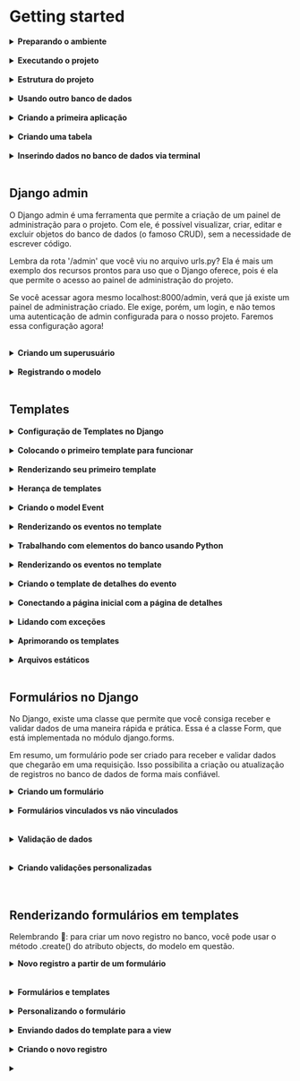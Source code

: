 # Getting started

<details>
<summary><strong> Preparando o ambiente </strong></summary>

Caso a versão do Python seja inferior a 3.10, você precisará atualizar o Python. Para isso, você pode utilizar o Pyenv, basta seguir nosso tutorial do Guia de configuração de ambiente. Isso é necessário porque mais à frente utilizaremos uma biblioteca que não funciona bem com a versão 3.9 ou inferiores do Python.

Para começar, vamos criar um novo diretório para o nosso projeto e entrar nele:

```bash
mkdir ecommerce && cd ecommerce
```

Em seguida, vamos criar um ambiente virtual para o nosso projeto e ativá-lo:

```bash
python3 -m venv .venv
source .venv/bin/activate
```

Agora, vamos instalar o Django:

```bash
pip install django
```

E, finalmente, vamos iniciar um projeto chamado ecommerce, no diretório atual:

```bash
django-admin startproject ecommerce .
```

Simples assim e nosso primeiro projeto foi criado! 🎉
</details>
</br>


<details>
<summary><strong> Executando o projeto </strong></summary>


Para executar o projeto, basta executar o comando:

```bash
python3 manage.py runserver
```

o Django possui algumas migrations internas que ainda não foram aplicadas ao banco de dados. Para aplicá-las, abra um novo terminal, ative o ambiente virtual e execute o comando:

```bash
python3 manage.py migrate
```
</details>
</br>

<details>
<summary><strong> Estrutura do projeto </strong></summary>

Passando rapidamente por cada um dos arquivos dentro do diretório ecommerce, que é o diretório do projeto em si, temos os arquivos:

* manage.py: é o arquivo usado internamente quando executamos comandos do Django - como o runserver que executamos anteriormente.
* __init__.py: arquivo que indica que o diretório é um pacote Python - já utilizamos este arquivo lá na seção 1, lembra? 😉
* asgi.py: arquivo de configuração do ASGI (Asynchronous Server Gateway Interface), que é o protocolo usado pelo Django para comunicação entre servidores web e aplicações web para lidar com solicitações assíncronas e em tempo real.
* settings.py: arquivo de configuração do projeto, que contém todas as configurações do Django para o projeto. É aqui que configuramos, por exemplo, o banco de dados que será usado, o idioma padrão da aplicação, etc. Veremos este arquivo com mais atenção daqui a pouco. 🤓
* urls.py: arquivo de configuração de rotas do projeto. Vamos explorar este arquivo com mais detalhes em breve. 🤩
* wsgi.py: arquivo de configuração do WSGI (Web Server Gateway Interface), que é o protocolo usado pelo Django para comunicação entre servidores web e aplicações web para lidar com solicitações HTTP.
* __pycache__: diretório que contém arquivos gerados automaticamente pelo Python para otimizar o carregamento de módulos.

#### Dois arquivos valem uma atenção especial: settings.py e urls.py. Bora dar uma olhada neles?

#### Arquivo settings.py

Este é o arquivo que reúne as principais configurações do projeto, com várias dessas configurações já definidas com valores-padrão. Vamos entender melhor algumas dessas configs?

* SECRET_KEY é uma chave de segurança que o Django utiliza para criptografar dados sensíveis, como senhas de pessoas usuárias, por exemplo. Ela já vem com um valor por padrão, mas explicitamente dada como insegura e por isso, é recomendável substitui-la por uma chave personalizada forte, especialmente em ambientes de produção.
* DEBUG é um booleano que indica se o modo de depuração (debug) está ativado ou não. Durante o desenvolvimento, ter esse modo ativado é muito útil para ajudar a identificar e corrigir bugs, o valor default (padrão) dessa variável é true justamente por isso. Contudo, ele pode trazer algumas vulnerabilidades à segurança, como, por exemplo, mostrar informações sensíveis do projeto - algo ruim se mostrado para uma pessoa usuária. Por isso, é importante que ele esteja desativado quando o projeto estiver em produção.
* ALLOWED_HOSTS é uma lista de nomes de domínios, subdomínios ou endereços IP que o Django permite que acessem o projeto. Você pode usar o valor '*', caso queira dar acesso a todos, ou definir uma lista com os grupos que terão acesso ao projeto, por exemplo, ['exemplo.com', 'subdomínio.exemplo.com', '192.168.1.1'].
* INSTALLED_APPS é uma lista de apps que serão acoplados no projeto Django. Alguns já vêm instalados por padrão, mas os apps criados por você para o projeto podem compor essa variável também. Veremos como fazer isso em breve! 🤩
* MIDDLEWARE é uma lista de middlewares que o Django utiliza para fazer algumas coisas como, por exemplo, o middleware de autenticação de pessoa usuária. Sua lógica é similar a dos Middlewares do Express, mas entraremos em detalhes sobre eles apenas na próxima seção.
* TEMPLATES é uma lista de diretórios em que o Django irá procurar por templates HTML.
DATABASES é a configuração de banco de dados do projeto. Como o Django já vem com o SQLite instalado por padrão, ele já vem com a configuração do SQLite, mas podemos trocar por outros.
* LANGUAGE_CODE é a configuração de idioma padrão do projeto. Por padrão, ele vem com o inglês, mas podemos alterar para qualquer outro.

De olho na dica 👀: você pode alterar a linguagem padrão do projeto Django para português apenas, alterando a variável language_code para pt-br. Experimente fazer isso e atualizar a página para ver a tela inicial está traduzida! 🤩

#### Arquivo urls.py

Já acessamos a rota raiz do projeto quando rodamos o servidor e acessamos a URL localhost:8000. Apesar de não termos definido nenhuma rota até aquele momento, a URL raiz já traz por padrão um retorno visual: uma página com o foguetinho informando que deu tudo certo com a instalação.

Como dito anteriormente, este arquivo reúne as rotas do projeto, com alguns valores já definidos por padrão. Vamos entender melhor como uma rota é definida?

A primeira coisa que temos é a função path, que define uma rota. Como parâmetro ela recebe a URL que será acessada e a função que será executada quando a URL for acessada.

Uma surpresa é que já temos uma rota definida no arquivo, a admin/, que é a interface administrativa que o Django fornece para o projeto. Vamos explorar ela com mais detalhes em breve. 😎
</details>
</br>

<details>
<summary><strong> Usando outro banco de dados </strong></summary>

Você pode iniciar apagando o arquivo db.sqlite3 do seu projeto, pois ele não será mais utilizado. Faremos as alterações no projeto para que ele use como banco de dados nosso conhecido MySQL, via Docker.

Para isso, o primeiro passo é alterar a variável DATABASE, no arquivo settings.py, para que ela tenha as configurações de acesso ao banco necessárias. De acordo com a documentação, a variável deve ficar assim:

```bash
DATABASES = {
    'default': {
        'ENGINE': 'django.db.backends.mysql',
        'NAME': 'ecommerce_database',
        'USER': 'root',
        'PASSWORD': 'password',
        'HOST': '127.0.0.1',
        'PORT': '3306',
      }
}
```

Em seguida, criaremos um arquivo que conterá o script SQL que criará o banco de dados ecommerce_database. Ele ficará dentro do diretório ./database:

```bash
mkdir database && cd database
touch 01_create_database.sql
```

Por ora, o banco de dados não terá nenhuma tabela, portanto, o script de criação do banco de dados ecommerce_database deve ficar assim:

```bash
CREATE DATABASE IF NOT EXISTS ecommerce_database;

USE ecommerce_database;
```

Com isso feito, é hora de criar um arquivo Dockerfile na raiz do projeto (no mesmo nível do arquivo manage.py), com o seguinte conteúdo:

```bash
FROM mysql:8.0.32

ENV MYSQL_ROOT_PASSWORD password

# Copia o script SQL que acabamos de criar para um determinado diretório no container
COPY ./database/01_create_database.sql /docker-entrypoint-initdb.d/data.sql01
```

Para buildar a imagem, basta rodar o comando dentro da pasta do projeto que contém o arquivo Dockerfile.

```bash
docker build -t ecommerce-db .
```
Para executar o container e o script de criação do banco copiado no Dockerfile, é preciso passar algumas as variáveis de acesso definidas na variável DATABASES, do arquivo settings.py, para o container. Para isso, vamos usar o comando:

```bash
docker run -d -p 3306:3306 --name=ecommerce-mysql-container -e MYSQL_ROOT_PASSWORD=password -e MYSQL_DATABASE=ecommerce_database ecommerce-db
```

Neste momento, você já pode acessar o banco de dados pelo Workbench e verificar se ele foi criado corretamente.

Mas ainda não acabou! Lembra das migrations iniciais que geraram o famigerado aviso em vermelho no início do projeto? Elas ainda não foram executadas neste banco de dados. Para isso, é preciso executar o comando migrate do Django, mas antes instalar o mysqlclient:

```bash
pip install mysqlclient && python3 manage.py migrate
```

Caso ocorra algum erro no comando anterior, pode ser porque um pacote adicional chamado pkg-config não esteja instalado. Nesse caso, tente seguir todos os passos sugeridos pela documentação oficial do mysqlclient para a instalação do pacote. Para facilitar, o seguinte comando funciona para a maioria dos sistemas Linux:

```bash
sudo apt-get install python3-dev default-libmysqlclient-dev build-essential pkg-config
```
</details>
</br>

<details>
<summary><strong> Criando a primeira aplicação </strong></summary>

Já criamos nosso projeto, agora chegou a hora de criar nossa primeira aplicação!

Vamos começar voltando no arquivo settings.py e adicionando o app que iremos criar à lista preexistente:

```bash
# ecommerce/ecommerce/settings.py

INSTALLED_APPS = [
    "django.contrib.admin",
    "django.contrib.auth",
    "django.contrib.contenttypes",
    "django.contrib.sessions",
    "django.contrib.messages",
    "django.contrib.staticfiles",
+    "products",
]
```

Com isso feito, é hora de efetivamente criar o app. O comando é similar ao utilizado para criar o projeto, mas agora vamos utilizar startapp em vez de startproject:

```bash
django-admin startapp products
```

</details>
</br>

<details>
<summary><strong> Criando uma tabela </strong></summary>

precisamos criar uma migration e executá-la:

```bash
python3 manage.py makemigrations
python3 manage.py migrate
```

Lembre-se de executar os comandos acima dentro do diretório em que se encontra o arquivo manage.py.

O primeiro comando (makemigrations) cria um arquivo de migration - resumidamente, são as instruções para a criação da tabela no banco de dados. Ele já olha para o seu model e cria a migration pra você! Já o segundo comando (migrate) executa as migrações, ou seja, usa as instruções do arquivo de migration e cria a tabela no banco de dados.

</details>
</br>

<details>
<summary><strong> Inserindo dados no banco de dados via terminal </strong></summary>

O comando para acessar o terminal é:

```bash
python3 manage.py shell
```

Uma vez dentro do terminal, podemos importar o modelo que criamos:

```bash
from products.models import Product
```

A partir disso, podemos criar um novo objeto e salvá-lo no banco de dados:

```bash
moka = Product(name="Moka - 6 xícaras", price=199.99, amount=10, description="Cafeteira italiana, serve 6 xícaras, não elétrica")
moka.save()
```

</details>
</br>

## Django admin

O Django admin é uma ferramenta que permite a criação de um painel de administração para o projeto. Com ele, é possível visualizar, criar, editar e excluir objetos do banco de dados (o famoso CRUD), sem a necessidade de escrever código.

Lembra da rota '/admin' que você viu no arquivo urls.py? Ela é mais um exemplo dos recursos prontos para uso que o Django oferece, pois é ela que permite o acesso ao painel de administração do projeto.

Se você acessar agora mesmo localhost:8000/admin, verá que já existe um painel de administração criado. Ele exige, porém, um login, e não temos uma autenticação de admin configurada para o nosso projeto. Faremos essa configuração agora!

</details>
</br>

<details>
<summary><strong> Criando um superusuário </strong></summary>

A primeira coisa que devemos fazer é criar um superusuário para o projeto. Esse perfil terá permissões administrativas,ou seja, poderá acessar o painel de administração e realizar qualquer operação.

Para criar um superusuário, na raiz do projeto, execute o comando:

```bash
python3 manage.py createsuperuser
```

Será preciso informar um nome de usuário, e-mail e senha. Preencha os dados e, em seguida, acesse localhost:8000/admin e faça login com os dados de superusuário que você criou.

</details>
</br>

<details>
<summary><strong> Registrando o modelo </strong></summary>

Para que o Django admin funcione, é preciso registrar os modelos criados no arquivo admin.py, dentro da pasta do app. Fazer isso é bem simples: abra o arquivo ecommerce/products/admin.py e adicione o código:

```bash
from django.contrib import admin
from products.models import Product
from products.models import Customer # Modelo criado no exercício de fixação


admin.site.register(Product)
admin.site.register(Customer)
```

Já que estamos alterando este arquivo, que tal mudarmos também o cabeçalho do painel? Para isso, basta adicionar a linha no arquivo ecommerce/products/admin.py:

```bash
from django.contrib import admin
from products.models import Product


+ admin.site.site_header = "Trybe Products E-commerce"
admin.site.register(Product)
admin.site.register(Customer)
```

</details>
</br>

## Templates

<details>
<summary><strong> Configuração de Templates no Django </strong></summary>

Toda vez que um projeto Django é iniciado, um arquivo settings.py é criado dentro da pasta do projeto, e é dentro deste arquivo que é feita a configuração para indicar o mecanismo de template que será utilizado: Jinja2 ou o DTL.

Como o DTL é o mecanismo de template padrão do Django, não é necessário fazer nenhuma modificação para conseguir usá-lo. Contudo, caso no futuro você queira estudar o uso do Jinja2 como mecanismo de template, basta fazer a seguinte modificação no settings.py:

```bash
    ...
TEMPLATES = [
    {
-       'BACKEND': 'django.template.backends.django.DjangoTemplates',
+       'BACKEND': 'django.template.backends.jinja2.Jinja2',
        'DIRS': [],
        'APP_DIRS': True,
        'OPTIONS': {
            'context_processors': [
                'django.template.context_processors.debug',
                'django.template.context_processors.request',
                'django.contrib.auth.context_processors.auth',
                'django.contrib.messages.context_processors.messages',
            ],
        },
    },
]
    ...
```

</details>
</br>

<details>
<summary><strong> Colocando o primeiro template para funcionar </strong></summary>

### Setup inicial

Para começar, crie o ambiente virtual que será utilizado e faça a instalação dos pacotes que serão utilizados:

```bash
python3 -m venv .venv && source .venv/bin/activate
pip install django
pip install Pillow # biblioteca para trabalhar com imagens
pip install mysqlclient # biblioteca para se comunicar com o MySQL
```

Em seguida, crie o projeto Django e a aplicação:

```bash
django-admin startproject event_manager .
django-admin startapp events
```

Faça a instalação da aplicação dentro do projeto no arquivo settings.py:

```bash
# event_manager/settings.py
...

INSTALLED_APPS = [
    'django.contrib.admin',
    'django.contrib.auth',
    'django.contrib.contenttypes',
    'django.contrib.sessions',
    'django.contrib.messages',
    'django.contrib.staticfiles',
+   'events',
]

...
```

Faça também a mudança para usar o MySQL como banco de dados:

```bash
# event_manager/settings.py
...

DATABASES = {
    'default': {
-       'ENGINE': 'django.db.backends.sqlite3',
+       'ENGINE': 'django.db.backends.mysql',
-       'NAME': BASE_DIR / 'db.sqlite3',
+       'NAME': 'event_manager_database',
+       'USER': 'root',
+       'PASSWORD': 'password',
+       'HOST': '127.0.0.1',
+       'PORT': '3306',
    }
}

...
```

Crie o arquivo para o script SQL dentro do diretório ./database:

```bash
mkdir database && cd database
touch 01_create_database.sql
```

Adicione o conteúdo do script para criação do banco de dados event_manager_database:

```bash
CREATE DATABASE IF NOT EXISTS event_manager_database;

USE event_manager_database;
```

Crie o Dockerfile na raiz do projeto:

```bash
FROM mysql:8.0.32

ENV MYSQL_ROOT_PASSWORD password
COPY ./database/01_create_database.sql /docker-entrypoint-initdb.d/data.sql01
```

Faça o build da imagem, basta rodar o comando dentro da pasta do projeto que contém o arquivo Dockerfile.

```bash
docker build -t event-manager-db .
```

Execute o container e o script de criação do banco copiado no Dockerfile:

```bash
Execute o container e o script de criação do banco copiado no Dockerfile:
```

Acesse o banco de dados pelo Workbench e verifique se ele foi criado corretamente.

Execute o comando migrate do Django:

```bash
python3 manage.py migrate
```

</details>
</br>

<details>
<summary><strong> Renderizando seu primeiro template </strong></summary>

Antes de começarmos, saiba que a configuração padrão do Django permite que você crie seus templates dentro de cada uma das aplicações do seu projeto, e assim faremos.

É possível alterar essa configuração para indicar diretórios específicos onde o Django deve procurar por templates. Por exemplo: na configuração abaixo, o Django irá buscar por templates dentro do diretório _templates_, que está na raiz do projeto e não mais dentro de cada uma das aplicações do projeto. Lembre-se que você não precisa fazer a alteração abaixo.

```bash
# event_manager/settings.py
+ import os

TEMPLATES = [
    {
        'BACKEND': 'django.template.backends.django.DjangoTemplates',
-       'DIRS': [],
+       'DIRS': [os.path.join(BASE_DIR,'templates')],
        'APP_DIRS': True,
        'OPTIONS': {
            'context_processors': [
                'django.template.context_processors.debug',
                'django.template.context_processors.request',
                'django.contrib.auth.context_processors.auth',
                'django.contrib.messages.context_processors.messages',
            ],
        },
    },
]
```

Agora sim, crie um novo diretório com nome templates dentro da aplicação events e, em seguida, crie o arquivo home.html dentro do novo diretório e inicie um arquivo HTML:

```bash
<!--events/templates/home.html-->
<!DOCTYPE html>
<html lang="pt-BR">
<head>
    <meta charset="UTF-8">
    <meta name="viewport" content="width=device-width, initial-scale=1.0">
    <title>Primeiro Template</title>
</head>
<body>
    <h1> Meu primeiro template usando Django! </h1>
</body>
</html>
```

O próximo passo é implementar a view que irá fazer a renderização do template criado. Acesse o arquivo views.py dentro do app events e escreva a função que fará essa tarefa:

```bash
# events/views.py
from django.shortcuts import render


def index(request):
    return render(request, 'home.html')
```

Prontinho! A função acima usa o método render do Django para renderizar o template passado como segundo parâmetro home.html. O primeiro parâmetro, request, representa a requisição feita pela pessoa que usa a aplicação.

Mas agora você pode estar se perguntando: Como faço para invocar a função que foi implementada? 🤔

A resposta é: através das rotas da nossa aplicação. A função criada será vinculada a uma das rotas da aplicação e, em seguida, serão incluídas nas rotas da aplicação no projeto.

Crie o arquivo urls.py dentro da aplicação events e nele escreva o código abaixo:

```bash
# events/urls.py
from django.urls import path
from events.views import index


urlpatterns = [
    path("", index, name="home-page")
#   path("/rota-comentada", função-que-será-executada, name="nome-que-identifica-a-rota")
]
```

No código acima, uma lista de rotas (urlpatterns) foi definida e cada uma das rotas é definida através da função path, que recebe três parâmetros: o primeiro é o caminho para a rota em si ("" indica a raiz da aplicação https://localhost:8000/), o segundo é a função que será executada quando a rota for acessada e o terceiro é o nome que identifica essa rota.

Agora, será necessário incluir as rotas da aplicação no projeto principal. Para isso, acesse o arquivo urls.py do projeto e faça a seguinte alteração:

```bash
# event_manager/urls.py
  from django.contrib import admin
  from django.urls import path, include


  urlpatterns = [
    path('admin/', admin.site.urls),
    path('', include('events.urls'))
  ]
```

Com essas alterações você acabou de incluir as rotas da aplicação events no projeto event_manager, e fez isso usando o método include nativo do Django.

Acabou! 🎉🎉🎉 Execute o servidor e acesse a rota http://localhost:8000/ para ver o template criado sendo renderizado.

Relembrando 🧠: Para executar o servidor faça: python3 manage.py runserver no mesmo diretório em que se encontra o arquivo manage.py.
</details>
</br>

<details>
<summary><strong> Herança de templates</strong></summary>


O Django permite que não se crie toda a estrutura de HTML para cada um dos templates. A DTL (Django Template Language) permite que se crie um template base que contém a estrutura essencial do HTML e lacunas intencionais - com cada template filho preenchendo as lacunas com o próprio conteúdo. Esse mecanismo é chamado de Herança de templates. Como exemplo, relembre o template home.html que criamos:

```bash
<!-- events/templates/home.html -->
<!DOCTYPE html>
<html lang="pt-BR">
<head>
    <meta charset="UTF-8">
    <meta name="viewport" content="width=device-width, initial-scale=1.0">
    <title>Primeiro Template</title>
</head>
<body>
    <h1> Meu primeiro template usando Django! </h1>
</body>
</html>
```

Para ver a herança acontecendo na prática, copie todo o conteúdo desse arquivo e cole dentro de um novo arquivo HTML chamado base.html dentro do diretório events/templates.

Substitua, em seguida, o conteúdo da tag title (Primeiro Template) por {% block title %} {% endblock %}, além disso, também substitua a linha da tag h1 por {% block content %} {% endblock %}. Ao final dessas alterações o arquivo base.html fica assim:

```bash
<!-- events/templates/base.html -->
<!DOCTYPE html>
<html lang="pt-BR">
<head>
    <meta charset="UTF-8">
    <meta name="viewport" content="width=device-width, initial-scale=1.0">
    <title>{% block title %} {% endblock %}</title>
</head>
<body>
    {% block content %} {% endblock %}
</body>
</html>
```

A sintaxe {% %} indica que está sendo usada uma Tag de template do DTL. Ela é a lacuna que mencionamos mais cedo - um template filho irá preenchê-la. Nesse caso, usamos a tag block. Existem muitas Tags de template já implementadas no DTL. Você pode conferir todas as tags nativas do DTL na documentação oficial.

Ao fazer essas alterações, foram criados blocos vazios que poderão ser preenchidos por aqueles templates que herdarem o arquivo base.html. Acima, criamos dois blocos - um chamado title e outro chamado content - para escrever o título da página que será exibida e para colocar todo o conteúdo HTML que se quer exibir, respectivamente.

Para usar a herança de template, faça o seguinte:

Vá no template filho e inclua no seu cabeçalho a seguinte sintaxe: {% extends 'base.html' %}, onde se usa a palavra reservada extends seguida de qual template se quer herdar.
Modifique o template filho, por exemplo o home.html, criando os blocos com os mesmos nomes daqueles criados no template herdado de acordo com a sintaxe abaixo.
Anota aí 📝: para que a herança aconteça é obrigatório que o {% extends 'nome-do-template.html' %} seja a primeira tag de template que aparece no arquivo.

```bash
<!-- events/templates/home.html -->
{% extends 'base.html' %}

{% block title %}
  Primeiro Template
{% endblock %}

{% block content %}
  <h1> Meu primeiro template usando Django! </h1>
{% endblock %}
```

Note que, ao invés de toda a estrutura base do HTML, você inclui as tags do template base e as preenche com o HTML que quiser. Ao rodar sua aplicação, verá que tudo continua funcionando, ou seja, a herança foi feita com sucesso! 👏

</details>
</br>

<details>
<summary><strong> Criando o model Event </strong></summary>

Antes de exibir a lista de eventos no template, é importante definir o modelo que será usado para representá-los. Eis ele abaixo:

```bash
# events/models.py
from django.db import models


class Event(models.Model):
    TYPE_CHOICES = (
        ('C', 'Conference'),
        ('S', 'Seminar'),
        ('W', 'Workshop'),
        ('O', 'Other'),
    )

    title = models.CharField(max_length=200)
    description = models.TextField()
    date = models.DateTimeField()
    location = models.CharField(max_length=200)
    event_type = models.CharField(max_length=50, choices=TYPE_CHOICES)
    is_remote = models.BooleanField(default=False)
    image = models.ImageField(upload_to='events/img', blank=True)

    def __str__(self): # O método __str__ é sobrescrito para indicar como será a visualização do objeto
        return f'{self.title} - {self.date} - {self.location}' # Título do evento - Data - Local
```

A tabela event ao ser criada no banco terá 8 colunas, sendo elas:

id: inteiro e chave primária única pro evento (que não precisa ser explicitamente declarado no modelo);
title: texto com no máximo 200 caracteres;
description: texto sem limitação de caracteres;
date: data e hora do evento;
location: texto com no máximo 200 caracteres;
event_type: texto com no máximo 50 caracteres e que só pode assumir os valores C, S, W ou O (ao usar o parâmetro choices, o Django faz a validação se o valor inserido é um dos valores permitidos);
is_remote: booleano (True ou False) que indica se o evento é remoto ou não;
image: imagem que será salva na pasta {CAMINHO-DE-MÍDIA}/events/img (o caminho de mídia pode ser definido no arquivo settings.py)

Relembrando 🧠: quando há um campo imagem é preciso fazer a instalação do módulo Pillow. Para isso, basta executar o comando pip install Pillow no terminal. Relembrando 🧠: depois de definir o modelo que será usado, crie as migrations e logo depois migre-as para o banco. Para isso, execute python3 manage.py makemigrations e python3 manage.py migrate no terminal.

</details>
</br>

<details>
<summary><strong> Renderizando os eventos no template </strong></summary>

Toda função que renderiza um template usando o método render, do Django, é capaz também de fornecer um contexto para esse template. O termo contexto aqui se refere a um dicionário (dict), que pode ser construído dentro da função e passado para o template como terceiro parâmetro do método render.

Todas as chaves do contexto podem ser acessadas diretamente pelo template através da sintaxe {{ chave }}. Assim, o template fará a renderização do valor que estava associado à chave. Modifique a função index do arquivo events/views.py para que ela fique assim:

```bash
# events/views.py
from django.shortcuts import render


def index(request):
    context = {"company": "Trybe"}
    return render(request, 'home.html', context)
```

Modifique também seu template home.html para renderizar o valor da chave company do contexto:

```bash
<!-- events/templates/home.html -->
 {% extends 'base.html' %}

 {% block title %}
   Primeiro Template
 {% endblock %}

 {% block content %}
     <h1> Meu primeiro template usando Django! </h1>
     <h2> {{ company }} </h2>
 {% endblock %}
```

</details>
</br>

<details>
<summary><strong> Trabalhando com elementos do banco usando Python </strong></summary>

Você percebeu que o modelo Event herda de models.Model? Todas as classes que fazem essa mesma herança são usadas para representar tabelas do banco de dados. Pode não parecer importante, mas isso mostra o vínculo entre essa classe e a sua própria tabela no banco.

Além de representarem tabelas do banco, todas as classes que herdam de models.Model possuem um atributo chamado objects. Esse atributo permite a interação direta com o banco de dados usando a própria sintaxe do Python. Através desse atributo você pode criar novas entradas no banco, fazer consultas e até mesmo aplicar filtros em uma consulta. Já tivemos um gostinho disso no começo da seção.

Vamos ver na prática? 🤓

Execute o comando python3 manage.py shell no terminal, no mesmo diretório do arquivo manage.py. Esse comando abre o shell do Django já carregando suas configurações e permitindo usar o ORM do framework. Execute os comandos abaixo, linha a linha, para entender como podemos trabalhar com o banco de dados usando a sintaxe do Python:

```bash
from events.models import Event # importa o modelo Event

Event.objects.all() # retorna todos os eventos do banco. Se você não criou nenhum, o retorno será um QuerySet vazio

Event.objects.create(title='Conferência de Django', description='Evento massa sobre Django', date='2023-09-29 12:00:00-03:00', location='São Paulo', event_type='C', is_remote=False) # cria um novo evento no banco

Event.objects.all() # retorna todos os eventos do banco. Agora o retorno será um QuerySet com um evento a mais

Event.objects.create(title='Django Workshop', description='Workshop que acontece semestralmente sobre Django', date='2024-10-02 15:30:00-03:00', location='Web', event_type='W', is_remote=True) # cria outro evento no banco

Event.objects.filter(is_remote=True) # retorna apenas os eventos do banco que são remotos

Event.objects.filter(event_type='W') # retorna apenas os eventos do banco que são workshops

Event.objects.filter(event_type='C', is_remote=False) # retorna apenas os eventos do banco que são conferências e presenciais, simultaneamente

Event.objects.filter(date__year=2024) # retorna apenas os eventos do banco que acontecem em 2024

Event.objects.filter(date__range=['2023-01-01', '2024-12-31']) # retorna apenas os eventos do banco que acontecem entre 2023 e 2024
```

São muitas as possibilidades! 🤯

Uma segunda maneira de fazer a inserção de elementos no banco de dados é através da instanciação e depois uso do método save(). Além disso, quando um objeto do modelo é instanciado podemos também acessar o método delete() para removê-lo do banco. Veja só:

```bash
from events.models import Event # importa o modelo Event

Event.objects.all() # <QuerySet [<Event: Conferência de Django - 2023-09-29 15:00:00+00:00 - São Paulo>, <Event: Django Workshop - 2024-10-02 18:30:00+00:00 - Web>]>

evento_1 = Event(title='Django Devs', description='Pessoas fantásticas que usam Django se reunindo em um só lugar', date='2025-07-02 13:30:00-03:00', location='Web', event_type='W', is_remote=True) # instancia um novo evento

evento_1.save() # salva o evento no banco

evento_2 = Event(title='DjangoFest', description='Um festival um pouco menos legal que desenvolver com Django', date='2023-11-22 18:00:00-03:00', location='São Paulo', event_type='C', is_remote=False) # instancia outro evento

evento_2.save() # salva o evento no banco

Event.objects.all() # <QuerySet [<Event: Conferência de Django - 2023-09-29 15:00:00+00:00 - São Paulo>, <Event: Django Workshop - 2024-10-02 18:30:00+00:00 - Web>, <Event: Django Devs - 2025-07-02 16:30:00+00:00 - Web>, <Event: DjangoFest - 2023-11-22 21:00:00+00:00 - São Paulo>]>

evento_3 = Event(title='DJ ANGO', description='Conheça a mais nova sensação musical.', date='2027-06-19 20:00:00-03:00', location='São Paulo', event_type='C', is_remote=False) # instancia um evento idêntico ao anterior

evento_3.save() # salva o evento no banco

Event.objects.all() # <QuerySet [<Event: Conferência de Django - 2023-09-29 15:00:00+00:00 - São Paulo>, <Event: Django Workshop - 2024-10-02 18:30:00+00:00 - Web>, <Event: Django Devs - 2025-07-02 16:30:00+00:00 - Web>, <Event: DjangoFest - 2023-11-22 21:00:00+00:00 - São Paulo>, <Event: DJ ANGO - 2027-06-19 23:00:00+00:00 - São Paulo>]>

evento_3.delete() # remove o evento do banco

Event.objects.all() # <QuerySet [<Event: Conferência de Django - 2023-09-29 15:00:00+00:00 - São Paulo>, <Event: Django Workshop - 2024-10-02 18:30:00+00:00 - Web>, <Event: Django Devs - 2025-07-02 16:30:00+00:00 - Web>, <Event: DjangoFest - 2023-11-22 21:00:00+00:00 - São Paulo>]>
```

</details>
</br>

<details>
<summary><strong> Renderizando os eventos no template </strong></summary>

Agora sim! Finalmente será possível renderizar os eventos no template. Para isso, precisamos passar todos os eventos que estão no banco como contexto para o template. Modifique o contexto da função index no arquivo views.py para que exista uma chave events cujo valor será uma consulta com todos os eventos que estão cadastrados no banco de dados:

```bash
# events/views.py
from events.models import Event
from django.shortcuts import render


def index(request):
    context = {"company": "Trybe", "events": Event.objects.all()}
    return render(request, 'home.html', context)
```

Agora, adicione uma segunda tag h2 no template renderizando a chave events:

```bash
<!-- events/templates/home.html -->
{% extends 'base.html' %}

{% block title %}
  Primeiro Template
{% endblock %}

{% block content %}
    <h1> Meu primeiro template usando Django! </h1>
    <h2> {{ company }} </h2>
    <h2> {{ events }} </h2>
{% endblock %}
```

A visualização dos eventos ainda não está muito amigável, não é mesmo? 🙁 Isso acontece porque o retorno de Event.objects.all() é uma consulta (QuerySet), que pode ter 0, 1, 2, … n elementos. Para tornar essa visualização mais amigável é necessário iterar pelos elementos que existem na consulta e renderizar cada um deles individualmente.

A iteração pode ser feita usando a tag de template {% for %}, cuja sintaxe é muito semelhante à sintaxe do Python, com a diferença que você precisará indicar no template onde o for se encerra com a tag de _template_ {% endfor %}:

```bash
<!-- events/templates/home.html -->
{% extends 'base.html' %}

{% block title %}
  Primeiro Template
{% endblock %}

{% block content %}
     <h1> Meu primeiro template usando Django! </h1>
     <h2> {{ company }} </h2>
     {% for event in events %}
         <p> {{ event }} </p>
     {% endfor %}
{% endblock %}
```

A sintaxe acima permite que, dentro do template, seja feita uma iteração sobre cada um dos eventos presentes no contexto. Para cada elemento da iteração, é criada uma nova tag p renderizando aquele evento em específico.

Já imaginou o que aconteceria se a consulta não tivesse nenhum elemento? 🤔 A resposta é: nada! Em uma consulta vazia não haverá nenhum evento para renderizar e você deve concordar que isso também não é muito amigável! 😅

Para resolver isso vamos usar a tag de _template_ {% empty %} dentro do for, ela indicará o que queremos mostrar na tela caso não exista nenhum elemento na consulta que estamos fazendo:

```bash
<!-- events/templates/home.html -->
{% extends 'base.html' %}

{% block title %}
  Primeiro Template
{% endblock %}

{% block content %}
    <h1> Meu primeiro template usando Django! </h1>
    <h2> {{ company }} </h2>
    {% for event in events %}
       <p> {{ event }} </p>
    {% empty %}
       <p> Não existem eventos cadastrados </p>
    {% endfor %}
{% endblock %}
```

Agora sim! 🎉🎉🎉 Ainda da para melhorar um pouquinho a visualização dos eventos, mas espere um pouco para fazer isso. Antes, vamos à implementação da visualização dos detalhes de um evento específico. 🤓

</details>
</br>

<details>
<summary><strong> Criando o template de detalhes do evento </strong></summary>

Para conseguir criar o template de detalhes do evento, será necessário criar uma nova função no arquivo views.py. Essa função renderizará o novo template details.html que será criado dentro da pasta _templates_. Além disso, na função a ser implementada, é necessário passar à view o contexto com o evento específico que será renderizado no template.

Mas como o template saberá qual evento será renderizado? 😱 Resposta: Será recebido um parâmetro na função que permitirá o resgate do evento e sua renderização. No modelo Event, esse parâmetro é o id, chave primária do evento. Observe a implementação:

```bash
# events/views.py
from events.models import Event
from django.shortcuts import render
from django.shortcuts import get_object_or_404


def event_details(request, event_id):
    event = get_object_or_404(Event, id=event_id)
    return render(request, 'details.html', {'event': event})
```

```bash
<!-- events/templates/details.html -->
{% extends 'base.html' %}

{% block title %}
    {{ event.title }}
{% endblock %}


{% block content %}

    <h1>{{ event.title }}</h1>

    <p>{{ event.description }}</p>

    <p>{{ event.date|date }} - {{ event.location }}</p>

    {% if event.is_remote %}
        <p> Evento remoto </p>
    {% else %}
        <p> Evento presencial </p>
    {% endif %}

{% endblock %}
```

Na função event_details, o parâmetro event_id será recebido e utilizado para resgatar o evento específico que se quer renderizar. Esse resgate é feito com o uso da função get_object_or_404(), essa função recebe dois parâmetros: o primeiro é o modelo a ser resgatado e o segundo indica a busca a ser feita. No exemplo acima, é buscado por um Event cujo id é igual ao event_id recebido como parâmetro. Caso o evento não seja encontrado, será levantada uma exceção do tipo Http404.

Ao passar a chave event no contexto, é possível acessá-la dentro do template e usá-la para recuperar o evento alvo com todos os seus atributos. Esses atributos podem ser acessados dentro do template através da sintaxe {{ event.title }}, por exemplo. Assim, é possível montar um template genérico para a renderização de qualquer evento, desde que ele seja passado no contexto. 🤯

Perceba também que foi utilizada a sintaxe condicional com a Tag de Template {% if %} {% else %} e, assim como no {% for %}, é necessário indicar o fim da condição com {% endif %}.

Você deve ter notado o {{ event.date|date }} no template, né? A sintaxe para o uso de filtros de template é composta da variável à qual quer se aplicar o filtro seguida por um | e logo depois o nome do filtro. O filtro, nesse caso, é como uma máscara formatadora: ela pega a informação e ajusta a forma como ela será exibida. Nesse exemplo foi usado o filtro de data, para que a formatação da data seja no padrão DD de MMMMM de AAAA.

É possível, naturalmente, aplicar outras configurações para mostrar a data em outro formato. Além do filtro de data, existem outros filtros já implementados e que podem ser acessados em todos os templates como first, last, lower, upper, length, random, slugify, etc. Para saber mais sobre os filtros disponíveis, acesse a documentação oficial..

O código que foi apresentado ainda não funciona: falta vincular a função criada com uma rota específica, dentro do arquivo urls.py. Será nessa rota em que haverá a indicação de que o event_id será passado como parâmetro. Veja a implementação:

```bash
# events/urls.py
from django.urls import path
from events.views import index, event_details, about


urlpatterns = [
    path("", index, name="home-page"),
    path("about", about, name="about-page"),
    path("events/<int:event_id>", event_details, name="details-page"),
#   path("/rota-comentada", função-que-será-executada, name="nome-que-identifica-a-rota")
]
```

A rota events/<int:event_id> indica que a rota events/ será seguida de um número inteiro, que representa um event_id e que será passado como parâmetro para a função event_details. Vale lembrar que o nome da rota é importante para que seja possível acessá-la dentro do template.

</details>
</br>

<details>
<summary><strong>Conectando a página inicial com a página de detalhes</strong></summary>

A página de detalhes de um evento específico já funciona, acesse a rota events/<int:event_id> e veja! Entretanto, ainda não é possível acessá-la de maneira rápida e eficiente através da página inicial. Para adaptar a home.html , será necessário que você crie um link de redirecionamento para a página de detalhes de cada evento. Tarefa fácil ao usarmos a tag de template url que permite criar um link absoluto, veja:

```bash
<!-- events/templates/home.html -->
{% extends 'base.html' %}

 {% block title %}
   Primeiro Template
 {% endblock %}

 {% block content %}
     <h1> Meu primeiro template usando Django! </h1>
     <h2> {{ company }} </h2>
    {% for event in events %}
       <p> <a href="{% url 'details-page' event.id %}"> {{ event }} </a> </p>
    {% empty %}
        <p> Não existem eventos cadastrados </p>
    {% endfor %}
{% endblock %}
```

A tag de template {% url %} pode ser usada quando é necessário fazer a chamada de uma rota específica que já foi implementada e tem uma identificação no arquivo urls.py. No exemplo acima, a tag de template é usada para invocar a rota identificada como details-page, e, como essa rota necessita do id do evento como parâmetro, ele é passado logo em seguida com event.id. Assim, ao adicionar a tag a cujo atributo href aponta para a rota de detalhes já implementada, é feito o vínculo entre as rotas. Agora, ao executar a aplicação você deve ter algo como:

</details>
</br>

<details>
<summary><strong> Lidando com exceções </strong></summary>

O que será que acontece se uma pessoa tenta acessar uma página de evento que não existe? Tipo a página http://127.0.0.1:8000/events/99999 😱 A resposta para essa pergunta é: como durante a implementação a função get_object_or_404 foi usada, automaticamente, se não for possível resgatar o evento com id informado, será renderizada uma página padrão do Django indicando uma resposta 404, Not Found. Contudo, é possível personalizar, tratar essa exceção e exibir a página que desejar, veja só:

```bash
# events/views.py
from django.http import Http404
from django.shortcuts import render, get_object_or_404
from events.models import Event


def event_details(request, event_id):
    try:
        event = get_object_or_404(Event, id=event_id)
        return render(request, 'details.html', {'event': event})
    except Http404:
        return render(request, '404.html')
```

Daí, basta implementar o template 404.html que deverá ser criado junto aos demais templates:

```bash
<!-- events/templates/404.html -->
{% extends 'base.html' %}

{% block title %}
    Página não encontrada
{% endblock %}

{% block content %}
    <h1> 404 - Página não encontrada </h1>
    <h2> Desculpe, mas o evento não foi encontrado </h2>
    <p><a href="{% url 'home-page' %}"> Volte a página inicial </a></p>
{% endblock %}
```

Agora, ao tentar acessar uma página de evento que não existe, a exceção Http404 levantada pela função get_object_or_404 será tratada pelo try/except e resulta na renderização da página 404.html. Na implementação da página foi usada a mesma sintaxe de herança de templates, e ao final do bloco content foi adicionado um link para a página inicial, usando novamente a tag de _template_ {% url %} vinculando assim uma rota previamente identificada no urls.py (home-page).

</details>
</br>

<details>
<summary><strong> Aprimorando os templates </strong></summary>

Pra finalizar a nossa aplicação, que tal acrescentarmos estilo, com CSS, às nossas páginas? Com isso feito, nossa aplicação já estará pronta pra ser usada!

Primeiro, vamos fazer uma alteração no nosso template home.html para facilitar a estilização da página. Vamos incluir um pouco mais de estrutura HTML para termos com o que trabalhar no CSS - além de incluir uma lógica para exibição de imagens dos eventos!

```bash
<!-- events/templates/home.html -->
 {% extends 'base.html' %}
 {% load static %}

 {% block title %}
   Primeiro Template
 {% endblock %}

 {% block content %}
     <h1> Eventos {{ company }} </h1>
    {% for event in events %}
        <a href="{% url 'details-page' event.id %}"> 
            <div>
              {% if event.image %}
                <img src="{% static event.image.url %}" alt="Imagem sobre o evento" height="50">
              {% endif %}
                <h3> {{ event.title }} </h3>
                <p> {{ event.date }} </p>
                <p> {{ event.location }} </p>
            </div>
        </a>
    {% empty %}
        <p> Não existem eventos cadastrados </p>
    {% endfor %}
 {% endblock %}
```

De olho na dica 👀: Se você tiver algum registro no banco de eventos que não possua imagem, a tag img não será renderizada em razão da condição imposta.

Use o painel admin para criar alguns eventos de maneira que você consiga fazer o upload de uma imagem que represente o evento. Para criar uma conta admin você pode executar python3 manage.py createsuperuser no mesmo diretório em que se encontra o arquivo manage.py. Além disso, também será necessário fazer o registro do modelo Event dentro do site, usando o arquivo admin.py:

```bash
from django.contrib import admin
from events.models import Event


admin.site.site_header = 'Event Manager Admin Panel'
admin.site.register(Event)
```

Mesmo adicionando um evento com imagem você ainda não será capaz de visualizar as imagens. Isso acontece porque ainda não fizemos a configuração de como vamos servir os arquivos estáticos do projeto.

</details>
</br>

<details>
<summary><strong> Arquivos estáticos </strong></summary>

O primeiro passo para fazer a configuração é instalar dois pacotes que ajudarão com essa tarefa:

```bash
pip install whitenoise # Serve os arquivos estáticos a partir de um diretório
pip install django-static-autocollect # Coleta os arquivos estáticos e os coloca em um diretório
```

Faça as modificações necessárias no arquivo settings.py:

```bash
# event_manager/settings.py
...

 INSTALLED_APPS = [
    'django.contrib.admin',
    'django.contrib.auth',
    'django.contrib.contenttypes',
    'django.contrib.sessions',
    'django.contrib.messages',
    'django.contrib.staticfiles',
    'events',
+   'static_autocollect'
 ]

 MIDDLEWARE = [
    'django.middleware.security.SecurityMiddleware',
+   'whitenoise.middleware.WhiteNoiseMiddleware',
    'django.contrib.sessions.middleware.SessionMiddleware',
    'django.middleware.common.CommonMiddleware',
    'django.middleware.csrf.CsrfViewMiddleware',
    'django.contrib.auth.middleware.AuthenticationMiddleware',
    'django.contrib.messages.middleware.MessageMiddleware',
    'django.middleware.clickjacking.XFrameOptionsMiddleware',
 ]

 ...

+ MEDIA_URL = ''
+ MEDIA_ROOT = BASE_DIR / 'media'

 STATIC_URL = 'static/'
+ STATIC_ROOT = BASE_DIR / 'staticfiles'

+ STATICFILES_DIRS = [
+     str(BASE_DIR / 'media/'),
+ ]

+ STORAGE = {
+    "default": {
+        "BACKEND": "django.core.files.storage.FileSystemStorage",
+    },
+    "staticfiles": {
+        "BACKEND": "whitenoise.storage.CompressedStaticFilesStorage",
+    }
+ }

+ WHITE_NOISE_AUTOREFRESH = True
```

Com essas modificações estamos:

instalando o pacote static_autocollect no projeto;
adicionando o pacote whitenoise na lista de middlewares;
definindo o caminho relativo onde se encontra o diretório media em MEDIA_URL;
definindo o caminho absoluto em MEDIA_ROOT e que será usado como caminho base para o upload de imagens vindas das pessoas usuárias;
definindo o caminho absoluto em STATIC_ROOT e que será usado pelo whitenoise para servir os arquivos estáticos;
definindo uma lista de caminhos em STATICFILES_DIRS que serão usados pelo static_autocollect para coletar os arquivos estáticos e direcionar para STATIC_ROOT;
definindo o comportamento de armazenamento do whitenoise;
definindo que o whitenoise deve atualizar os arquivos estáticos automaticamente.
Use o comando python3 manage.py watch_static & python3 manage.py runserver para executar o servidor e o static_autocollect em paralelo. Agora, a próxima adição de registro que for feita já será refletida na página inicial.

De olho na dica 👀: A tag de template static serve para indicar o caminho relativo do arquivo estático e junto com os whitenoise e static_autocollect, possibilita servir os arquivos estáticos. Anota aí 📝: A metodologia mais comum para servir arquivos estáticos é separar e servi-los externamente, leia mais sobre isso.

Com um pouco de estilização, você pode deixar sua aplicação mais apresentável. Você pode usar CSS puro ou qualquer framework de CSS que desejar, fica à sua escolha e como se sentir mais confortável. A seguir temos um exemplo de estilização para a página inicial, ele foi feito usando o Tailwind CSS e contém exatamente as mesmas tags que foram apresentadas até então.

Você pode fazer o download dos templates estilizados: base.html e home.html. Nesse exemplo foi usado o CDN do Tailwind CSS, mas você poderia registrar o seu próprio arquivo CSS no template base.html.

</details>
</br>

## Formulários no Django

No Django, existe uma classe que permite que você consiga receber e validar dados de uma maneira rápida e prática. Essa é a classe Form, que está implementada no módulo django.forms.

Em resumo, um formulário pode ser criado para receber e validar dados que chegarão em uma requisição. Isso possibilita a criação ou atualização de registros no banco de dados de forma mais confiável.

<details>
<summary><strong> Criando um formulário </strong></summary>

Quando pensamos em criar um formulário, a primeira coisa a se fazer é definir qual será seu propósito. Como ele se encaixa na lógica da aplicação que estamos desenvolvendo para conseguirmos delimitar o que ele irá conter.

iniciaremos construindo um formulário cujo propósito é adicionar novas músicas ao banco.

Para isso, crie um arquivo forms.py dentro da aplicação playlists. É nesse arquivo que serão construídos os formulários da aplicação. Depois de criado, adicione o seguinte código:

```bash
# playlists/forms.py
from django import forms


class CreateMusicForm(forms.Form):
    name = forms.CharField(max_length=50)
    recorded_at = forms.DateField()
    length_in_seconds = forms.IntegerField()
```

Percebeu que os atributos do formulário que criamos têm praticamente a mesma sintaxe dos que foram criados no modelo Music?

Isso acontece porque para criar um novo registro na tabela music é obrigatório fornecer os três campos. Já para o modelo Playlist, por exemplo, os campos created_at e updated_at não precisam ser passados, então não precisamos desses campos:

```bash
# playlists/forms.py
from django import forms


class CreateMusicForm(forms.Form):
    name = forms.CharField(max_length=50)
    recorded_at = forms.DateField()
    length_in_seconds = forms.IntegerField()


+ class CreatePlaylistForm(forms.Form):
+     name = forms.CharField(max_length=50)
+     is_active = forms.BooleanField()
```

Uma grande vantagem de se usar um formulário é a maneira eficaz que ele proporciona a validação dos dados em cada campo.

Observe: o atributo name = forms.CharField(max_length=50) indica que o formulário deve ter uma entrada name do tipo String com no máximo 50 caracteres. Por outro lado, o atributo duration_in_seconds = forms.IntegerField() indica que o formulário deve ter uma entrada duration_in_seconds cujo valor correspondente deve ser do tipo inteiro.

</details>
</br>

<details>
<summary><strong> Formulários vinculados vs não vinculados </strong></summary>

Para o Django, formulários podem ser classificados como vinculados ou não vinculados.

Um formulário é considerado como não vinculado caso seja instanciado sem nenhum dado, caso contrário, ele é vinculado. A própria classe Form apresenta um atributo is_bound que indica se o formulário é vinculado ou não. Observe o exemplo abaixo:

```bash
from playlists.forms import CreatePlaylistForm


form = CreatePlaylistForm()
form.is_bound # retorna False

form = CreatePlaylistForm({"name":"Playlist de Estudo", "is_active": True})
form.is_bound # retorna True
```

De olho na dica 👀: qualquer dicionário passado como parâmetro já faz com que o formulário seja considerado como vinculado.

E afinal, qual a diferença? 🤔

Formulários vinculados podem validar os dados passados por parâmetro. Já formulários não vinculados não podem fazer isso. Veremos sobre isso a seguir!

</details>
</br>

</details>
</br>

<details>
<summary><strong> Validação de dados </strong></summary>

A classe Form implementa o método is_valid(), que retorna um booleano para informar se os dados do formulários são válidos ou não.

Além disso, a classe Form também implementa o atributo errors que retorna um dicionário com os erros de validação de cada campo do formulário. Veja o exemplo abaixo:

```bash
from playlists.forms import CreatePlaylistForm

form = CreatePlaylistForm({}) # formulário instanciado com um dicionário vazio
form.is_valid() # retorna False
form.errors # retorna {'name': ['Este campo é obrigatório.'], 'is_active': ['Este campo é obrigatório.']}

form_2 = CreatePlaylistForm({"name":"Essa playlist tem um nome com mais de cinquenta caracteres, o que você acha que vai acontecer?", "is_active": True})
form_2.is_valid() # retorna False
form_2.errors # retorna {'name': ['Certifique-se de que o valor tenha no máximo 50 caracteres (ele possui 94).']}

form_3 = CreatePlaylistForm({"name":"Playlist de Estudo", "is_active": True})
form_3.is_valid() # retorna True
form_3.errors # retorna {}

unbound_form = CreatePlaylistForm() #  formulário não vinculado
unbound_form.is_valid() #  retorna False
unbound_form.errors #  retorna {} Esse tipo de formulário não passa por validação
```

</details>
</br>

</details>
</br>

<details>
<summary><strong> Criando validações personalizadas </strong></summary>

É possível criar suas próprias funções de validação para os campos de um formulário, isso permite que você aplique a regra de negócio que quiser para validar um campo.

Para trazer o exemplo prático, vamos considerar que a duração de uma música, length_in_seconds, precisa ser um número inteiro entre 1 e 3600 segundos. A função de validação precisa levantar uma exceção ValidationError, que será implementada no módulo django.core.exceptions e que receberá como parâmetro a mensagem de erro que será exibida caso a validação falhe.

Crie um arquivo validators.py dentro da aplicação playlists e implemente uma função que faz a checagem se um número inteiro está entre 1 e 3600 segundos:

```bash
# playlists/validators.py

from django.core.exceptions import ValidationError


def validate_music_length(value):
    if value not in range(1, 3601):
        raise ValidationError(
            f"A duração da música deve ser um número"
            f" inteiro entre 1 e 3600 segundos. O valor "
            f"{value} não é válido."
        )

```

O próximo passo é indicar no campo do formulário que o dado recebido ali deve ser validado pela função criada, para além das validações padrão. Essa tarefa é feita por meio do parâmetro validators que recebe uma lista com todas as funções personalizadas para validação do campo. Veja abaixo:

```bash
# playlists/forms.py

from django import forms
+ from playlists.validators import validate_music_length


class CreateMusicForm(forms.Form):
    name = forms.CharField(max_length=50)
    recorded_at = forms.DateField()
+    length_in_seconds = forms.IntegerField(validators=[validate_music_length])
```

Agora, se você tentar criar uma música com uma duração menor que 1 ou maior que 3600 segundos, o formulário não será considerado válido e a mensagem de erro será exibida. Veja o exemplo abaixo:

Execute o código abaixo no terminal interativo do Django (python3 manage.py shell) ⚠️ Se você já estiver com um terminal interativo aberto, é necessário fechá-lo (exit()) e abrir um novo, pois, do contrário, as modificações feitas não serão consideradas.

```bash
from playlists.forms import CreateMusicForm


form = CreateMusicForm({"name":"The sound of silence", "recorded_at":"2023-07-05", "length_in_seconds":0}) # formulário instanciado com um dado inválido
form.is_valid() # retorna False
form.errors # retorna {'length_in_seconds': ['A duração da música deve ser um número inteiro entre 1 e 3600 segundos. O valor 0 não é válido.']}
```

De olho na dica 👀: o Django possui uma série de validações prontas para serem usadas, você pode conferir a lista com as validações na documentação oficial.

Além de indicar os validadores nos campos do formulário, também é possível indicar os validadores dentro do modelo da aplicação, utilizando o mesmo parâmetro (validators) na função que define cada campo.

Entretanto, é importante dizer que, mesmo que você indique os validadores no modelo, eles não serão executados automaticamente e ainda será possível criar registros com dados que não passam nas validações desejadas. Por isso, indicar os validadores no modelo pode parecer inútil, mas acredite, isso trará benefícios quando explorarmos outros tipos de formulários. 😉

Veja como fica o modelo com a validação:

```bash
# playlists/models.py

from django.db import models
+ from playlists.validators import validate_music_length

# ...

class Music(models.Model):
    name = models.CharField(max_length=50)
    recorded_at = models.DateField()
+    length_in_seconds = models.IntegerField(validators=[validate_music_length])

    def __str__(self):
        return self.name
```

Relembrando 🧠: como foi feita uma modificação no modelo, lembre-se de criar as migrações e migrá-las para o banco de dados. Para isso, execute os comando: python3 manage.py makemigrationse python3 manage.py migrate.

</details>
</br>

</details>
</br>

## Renderizando formulários em templates

Relembrando 🧠: para criar um novo registro no banco, você pode usar o método .create() do atributo objects, do modelo em questão.

<details>
<summary><strong> Novo registro a partir de um formulário </strong></summary>

Uma vez que você já possui um formulário que tem dados válidos, é preciso repassar esses dados para o modelo e, assim, criar o novo registro no banco. Para isso, depois de usar o método is_valid() para checar a integridade dos dados passados, você pode usar o atributo cleaned_data para que um dicionário com todos os dados sejam retornados para você. Esses dados, agora já validados, podem ser usados para criar um novo registro no banco.

O passo a passo abaixo demonstra como é possível fazer isso e pode ser executado no terminal interativo do Django:

```bash
from playlists.forms import CreateMusicForm
from playlists.models import Music

form = CreateMusicForm({"name":"Be brave, Dev", "recorded_at":"2023-06-05", "length_in_seconds":180})

if form.is_valid():
    data = form.cleaned_data # data será igual à {"name":"Be brave, Dev", "recorded_at":"2023-06-05", "length_in_seconds":180}
    Music.objects.create(**data) # criando um novo registro no banco com os dados do formulário
    # Music.objects.create(**data) é o mesmo que Music.objects.create(name="Be brave, Dev", recorded_at="2023-06-05", length_in_seconds=180)
```

Você pode apertar a tecla enter duas vezes para sair do escopo da condição (if) que acabamos de criar. 😉

Anota aí 📝: A sintaxe **data é do Python e é uma desestruturação para passar cada um dos pares chave e valor, individualmente, como parâmetros.

Prontinho! Conseguimos conectar os conhecimentos sobre criação de registros no banco de dados e formulários. 🤩 O próximo passo agora é receber os dados direto da requisição e, a partir deles, criar o novo registro no banco. Vamos lá?

</details>
</br>

</details>
</br>

<details>
<summary><strong> Formulários e templates </strong></summary>

Você já sabe que podemos renderizar variáveis passadas como contexto para um template. Vamos explorar esse recurso?

Crie o diretório templates dentro da aplicação playlists e nele crie os dois primeiros templates base.html e music.html. Implemente a estrutura para herança de templates e, no arquivo music.html, renderize a variável form dentro do bloco content.

```bash
<!-- playlists/templates/base.html -->

<!DOCTYPE html>
<html lang="pt-br">
<head>
    <meta charset="UTF-8">
    <meta name="viewport" content="width=device-width, initial-scale=1.0">
    <title>{% block title %} {% endblock %}</title>
</head>
<body>
    {% block content %} {% endblock %}    
</body>
</html>
```

```bash
<!-- playlists/templates/music.html -->

{% extends 'base.html' %}

{% block title %}
    Formulário para Nova Música
{% endblock %}

{% block content %}
    {{form}}
{% endblock %}
```

Implemente a primeira função no arquivo views.py com nome de music que irá renderizar music.html. Passe no contexto uma instância do formulário CreateMusicForm como valor da chave form.

```bash
# playlists/views.py

from django.shortcuts import render
from playlists.forms import CreateMusicForm


def music(request):
    form = CreateMusicForm()
    context = {"form": form}
    return render(request, "music.html", context)
```

Crie o arquivo urls.py, dentro da aplicação playlists. Nele, configure a rota para a função create_music que você acabou de criar.

```bash
# playlists/urls.py

from django.urls import path
from playlists.views import music


urlpatterns = [
    path("musics/", music, name="musics-page"),
]
```

Por fim, inclua a rota da aplicação no arquivo urls.py do projeto.

```bash
# playlist_manager/urls.py

from django.contrib import admin
+ from django.urls import path, include


urlpatterns = [
    path('admin/', admin.site.urls),
+     path("", include("playlists.urls"))
]
```

Execute a aplicação (python3 manage.py runserver) e veja como o formulário é renderizado na tela. 😱

A instância do formulário é convertida para um conjunto de tags HTML que renderizam o formulário criado por você. Você pode alterar a forma como esse formulário é renderizado por meio de alguns atributos com layouts diferentes. Usaremos aqui o as_p:

```bash
<!-- playlists/templates/music.html -->

{% extends 'base.html' %}

{% block title %}
    Formulário para Nova Música
{% endblock %}

{% block content %}
+     {{form.as_p}}
{% endblock %}
```

Experimente trocar o as_p por as_div e as_ul, inspecione o conteúdo HTML ao usar cada um e veja a diferença entre eles!

Você deve ter notado, também, que embora o formulário esteja lá, não temos nenhum botão para enviar os dados. Veremos, após o exercício, como incluí-l.o 😉

</details>
</br>

<details>
<summary><strong> Personalizando o formulário </strong></summary>

O formulário renderizado no template ainda não está dentro do que é esperado. Os nomes que designam cada um dos campos ainda estão em inglês e, além disso, é necessário modificar os campos que são renderizados. Por exemplo, recorded_at, que representa uma data, está sendo renderizado como um campo de texto.

Essas configurações podem ser feitas diretamente no formulário, no momento de se definir a classe. Podemos usar o parâmetro labels para indicar qual deverá ser o nome de cada um dos campos. Ainda, podemos usar o parâmetro initial para sugerir um dado inicial caso faça sentido para aquele campo. Veja como fica a implementação do formulário CreateMusicForm ao usarmos esses parâmetros:

```bash
# playlists/forms.py

from django import forms
from playlists.validators import validate_music_length, validate_name


class CreateMusicForm(forms.Form):
    name = forms.CharField(
        max_length=50,
        validators=[validate_name],
        label="Nome da música",
    )
    recorded_at = forms.DateField(
        label="Data de gravação",
        initial="2023-07-06",
    )
    length_in_seconds = forms.IntegerField(
        validators=[validate_music_length],
        label="Duração em segundos",
    )
```

De olho na dica 👀: também é possível usar o parâmetro help_text para indicar uma frase de auxílio no preenchimento do campo. Experimente!

Colocar um valor inicial pode ajudar no preenchimento do campo, mas isso não necessariamente melhora a experiência da pessoa usuária. Contudo, é possível melhorar essa experiência modificando a aparência dos campos do formulário com um widget.

Um widget nada mais é do que uma representação HTML mais elaborada de um campo input. Felizmente, o Django tem diversos widgets já implementados e prontos para serem usados. Além disso, ele também permite que você crie seus próprios widgets! 🤯

Para usar um widget, basta passá-lo como parâmetro ao definir o campo, assim como é feito para o parâmetro label.

Para fazer as melhores escolhas, é necessário conhecer os widgets disponíveis e você pode ver a lista completa de widgets nativos do Django na documentação oficial. Aqui, usaremos o DateInput():

```bash
# playlists/forms.py

from django import forms
from playlists.validators import validate_music_length, validate_name


class CreateMusicForm(forms.Form):
    name = forms.CharField(
        max_length=50,
        validators=[validate_name],
        label="Nome da música",
    )
    recorded_at = forms.DateField(
        label="Data de gravação",
+         widget=forms.DateInput(attrs={"type": "date"}),
        initial="2023-07-06",
    )
    length_in_seconds = forms.IntegerField(
        validators=[validate_music_length],
        label="Duração em segundos",
    )
```

De olho na dica 👀: o parâmetro attrs passado para o widget é usado para atribuir um conjunto chave: valor à tag que está sendo inserida no template. Nesse caso, definimos o tipo do input como data type: date, mas poderíamos, adicionalmente, definir uma classe: class: inputDate.

Execute o servidor antes e depois da adição do novo widget. Essa implementação diminui a probabilidade de bugs relacionados à entrada de dados do tipo data, que precisam ser digitados em um formato específico. Além disso, ainda houve uma melhora na experiência de quem usa o formulário.

</details>
</br>

<details>
<summary><strong> Enviando dados do template para a view </strong></summary>

Se você inspecionar o conteúdo HTML do formulário que está renderizado no template, verá que, apesar de chamarmos de formulário, não há tag form alguma. Isso é um problema, pois queremos enviar os dados inseridos para algum local, então vamos dar um jeito nisso!

O primeiro passo é justamente envolver o formulário em uma tag form, indicando o método HTTP e ação que será realizada quando o formulário for submetido.

Além disso, duas outras coisas são necessárias: adicionar uma tag input capaz de submeter o formulário (type: submit) e adicionar {% csrf_token %} logo após a tag form.

A tag de template {% csrf_token %} é uma estratégia de segurança do framework contra Cross-site Request Forgery. Se quiser ler mais sobre esse tipo de ataque, visite esse site aqui.

```bash
<!-- playlists/templates/music.html -->

{% extends 'base.html' %}

{% block title %}
    Formulário para Nova Música
{% endblock %}

{% block content %}
+    <form method="post" action="">
+        {% csrf_token %}
        {{form.as_p}}
+        <input type="submit" value="Submeter formulário">
+    </form>
{% endblock %}
```

Neste ponto, você já deve ser capaz de submeter o formulário, contudo, esses dados não estão indo para lugar algum. É preciso indicar qual função da camada view receberá os dados submetidos pela requisição (request).

O parâmetro request possui atributos e métodos. Todos os dados que são submetidos por meio de formulários podem ser visualizados no atributo POST, na forma de um dicionário. Entretanto, se os dados forem enviados no body da requisição, eles podem ser acessados no atributo body na forma de bytes. Além disso, também é possível identificar o método HTTP utilizado por meio do atributo method. Logo mais veremos isso na nossa aplicação!

Adicione a tag de template {% url %} para invocar a rota musics-page no template music.html:

```bash
<!-- playlists/templates/music.html -->

{% extends 'base.html' %}

{% block title %}
    Formulário para Nova Música
{% endblock %}

{% block content %}
+    <form method="post" action="{% url 'musics-page' %}">
        {% csrf_token %}
        {{form.as_p}}
        <input type="submit" value="Submeter formulário">
    </form>
{% endblock %}
```

Agora, ao submeter o formulário, você está enviando os dados submetidos para a função music que, por sua vez, renderiza novamente o template music.html.

Para conseguir visualizar no terminal os dados que estão sendo submetidos e o body da requisição, adicione os prints abaixo à função music e refaça a submissão do formulário:

```bash
# playlists/views.py

from django.shortcuts import render
from playlists.forms import CreateMusicForm


def music(request):
+    print(request.POST)
+    print(request.body)
+    print(request.method)
    form = CreateMusicForm()
    context = {"form": form}
    return render(request, "music.html", context)
```

Parabéns, você conseguiu passar dados de um template para uma função da camada view! 🎉 O próximo passo é usar esse formulário para validar os dados enviados e, em seguida, criar um novo registro no banco!

De olho na dica 👀: sempre que você quiser inspecionar métodos e atributos de uma variável, você pode usar o método dir, nativo do Python. Acrescente print(dir(request)) aos prints da função e veja o que é mostrado no terminal ao submeter o formulário.

</details>
</br>

<details>
<summary><strong> Criando o novo registro </strong></summary>

Iremos implementar uma nova função chamada index, que recebe no contexto todos os objetos Music. Também iremos renderizar um novo template home.html, no qual serão colocados na tela todos os objetos criados e um link de redirecionamento para a função music.

A implementação de ambos pode ser observada abaixo:

```bash
# playlists/views.py

# ...
from playlists.models import Music


def index(request):
    context = {"musics": Music.objects.all()}
    return render(request, "home.html", context)

# ...
```

```bash
<!-- playlists/templates/home.html -->

{% extends 'base.html' %}

{% block title %}
    Home Page
{% endblock %}

{% block content %}
    {% for music in musics %}
        <p>{{music}}</p>
    {% endfor %}

    <a href="{% url 'musics-page' %}">Criar nova música</a>
{% endblock %}
```

Registre a função index no arquivo urls.py:

```bash
# playlists/urls.py

from django.urls import path
+ from playlists.views import music, singer, index


urlpatterns = [
+    path("", index, name="home-page"),
    path("musics/", music, name="musics-page"),
    path("singers/", singer, name="singers-page"),
]
```

Para finalizar o processo de criação, basta implementar a lógica da instanciação e validação de um formulário e, se os dados forem válidos, adicionar o novo registro no banco e redirecionar para o template inicial home.html. Usaremos o método redirect e passaremos como parâmetro a identificação da rota desejada: home-page.

É preciso lembrar que esse processo completo só deve acontecer caso o método HTTP da requisição seja POST. Vale lembrar também que o próprio formulário passado como contexto para o template é capaz de ligar com erros, caso existam.

Observe a implementação da função music:

```bash
# playlists/views.py

from django.shortcuts import render, redirect
from playlists.forms import CreateMusicForm, CreateSingerForm
from playlists.models import Music


def music(request):
    form = CreateMusicForm()

    if request.method == "POST":
        form = CreateMusicForm(request.POST)

        if form.is_valid():
            Music.objects.create(**form.cleaned_data)
            return redirect("home-page")

    context = {"form": form}

    return render(request, "music.html", context)
```

Agora sim! Você conseguiu criar um novo registro no banco de dados por meio de um formulário! 🎉

Execute o servidor e veja funcionando! python3 manage.py runserver

</details>
</br>

<details>
<summary><strong>  </strong></summary>

```bash
```

```bash
```

```bash
```


</details>
</br>